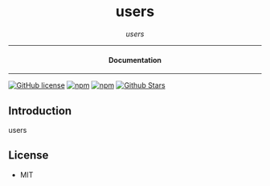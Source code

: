 

<div align="center">  
  <h1>users</h1>
</div>

<div align="center">  
<i>users</i>
</div>

---

<div align="center">
<h4>Documentation</h4>
</div>

---

[![GitHub license](https://img.shields.io/badge/license-MIT-blue.svg)](https://github.com/nostrdata/users/blob/gh-pages/LICENSE)
[![npm](https://img.shields.io/npm/v/nostrdata-usersusers)](https://npmjs.com/package/nostrdata-users)
[![npm](https://img.shields.io/npm/dw/nostrdata-users.svg)](https://npmjs.com/package/nostrdata-users)
[![Github Stars](https://img.shields.io/github/stars/nostrdata/users.svg)](https://github.com/nostrdata/users/)

## Introduction

users

## License

- MIT
